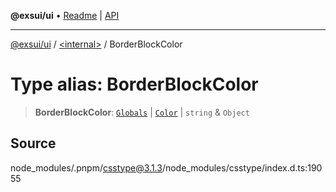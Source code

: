 **@exsui/ui** • [Readme](../../README.md) \| [API](../../globals.md)

***

[@exsui/ui](../../README.md) / [\<internal\>](../README.md) / BorderBlockColor

# Type alias: BorderBlockColor

> **BorderBlockColor**: [`Globals`](Globals.md) \| [`Color`](Color-1.md) \| `string` & `Object`

## Source

node\_modules/.pnpm/csstype@3.1.3/node\_modules/csstype/index.d.ts:19055
